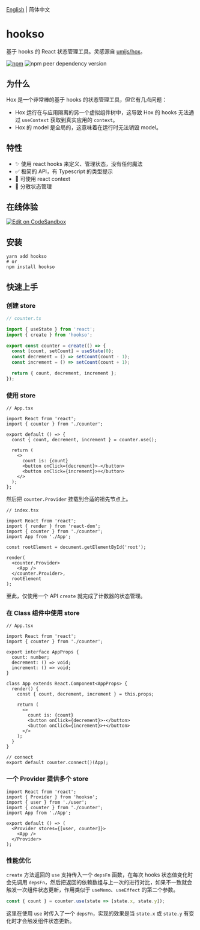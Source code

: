[English](./README.md) | 简体中文

# hookso

基于 hooks 的 React 状态管理工具。灵感源自 [umijs/hox](https://github.com/umijs/hox)。

[![npm](https://img.shields.io/npm/v/hookso?style=for-the-badge)](https://www.npmjs.com/package/hookso)
![npm peer dependency version](https://img.shields.io/npm/dependency-version/hookso/peer/react?style=for-the-badge)

## 为什么

Hox 是一个非常棒的基于 hooks 的状态管理工具，但它有几点问题：

- Hox 运行在与应用隔离的另一个虚拟组件树中，这导致 Hox 的 hooks 无法通过 `useContext` 获取到真实应用的 `context`。
- Hox 的 model 是全局的，这意味着在运行时无法销毁 model。

## 特性

- ✨ 使用 react hooks 来定义、管理状态，没有任何魔法
- ✅ 极简的 API，有 Typescript 的类型提示
- 🚀 可使用 react context
- 🎉 分散状态管理

## 在线体验

[![Edit on CodeSandbox](https://codesandbox.io/static/img/play-codesandbox.svg)](https://codesandbox.io/s/festive-wiles-z6w67)

## 安装

```
yarn add hookso
# or
npm install hookso
```

## 快速上手

### 创建 store

```ts
// counter.ts

import { useState } from 'react';
import { create } from 'hookso';

export const counter = create(() => {
  const [count, setCount] = useState(0);
  const decrement = () => setCount(count - 1);
  const increment = () => setCount(count + 1);

  return { count, decrement, increment };
});
```

### 使用 store

```tsx
// App.tsx

import React from 'react';
import { counter } from './counter';

export default () => {
  const { count, decrement, increment } = counter.use();

  return (
    <>
      count is: {count}
      <button onClick={decrement}>-</button>
      <button onClick={increment}>+</button>
    </>
  );
};
```

然后把 `counter.Provider` 挂载到合适的祖先节点上。

```tsx
// index.tsx

import React from 'react';
import { render } from 'react-dom';
import { counter } from './counter';
import App from './App';

const rootElement = document.getElementById('root');

render(
  <counter.Provider>
    <App />
  </counter.Provider>,
  rootElement
);
```

至此，仅使用一个 API `create` 就完成了计数器的状态管理。

### 在 Class 组件中使用 store

```tsx
// App.tsx

import React from 'react';
import { counter } from './counter';

export interface AppProps {
  count: number;
  decrement: () => void;
  increment: () => void;
}

class App extends React.Component<AppProps> {
  render() {
    const { count, decrement, increment } = this.props;

    return (
      <>
        count is: {count}
        <button onClick={decrement}>-</button>
        <button onClick={increment}>+</button>
      </>
    );
  }
}

// connect
export default counter.connect()(App);
```

### 一个 Provider 提供多个 store

```tsx
import React from 'react';
import { Provider } from 'hookso';
import { user } from './user';
import { counter } from './counter';
import App from './App';

export default () => (
  <Provider stores={[user, counter]}>
    <App />
  </Provider>
);
```

### 性能优化

`create` 方法返回的 `use` 支持传入一个 `depsFn` 函数，在每次 hooks 状态值变化时会先调用 `depsFn`，然后把返回的依赖数组与上一次的进行对比，如果不一致就会触发一次组件状态更新，作用类似于 `useMemo`、`useEffect` 的第二个参数。

```ts
const { count } = counter.use(state => [state.x, state.y]);
```

这里在使用 `use` 时传入了一个 `depsFn`，实现的效果是当 `state.x` 或 `state.y` 有变化时才会触发组件状态更新。
